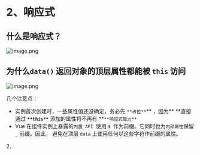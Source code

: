 
# 2、响应式


## 什么是响应式？

![image.png](https://832-1310531898.cos.ap-beijing.myqcloud.com/yuque/608a1ef779e42c64332ed24cd7ccad24.png)

## 为什么`data()` 返回对象的顶层属性都能被 `this` 访问
![image.png](https://832-1310531898.cos.ap-beijing.myqcloud.com/yuque/16598b806f2b32702f3a0e2b770d316b.png)

几个注意点：

- 实例首次创建时，一些属性值还没确定，务必先 `**占位**`** ，因为** **直接通过 **`**this**`** 添加的属性将不再有 **`**响应式能力**`
- Vue 在组件实例上暴露的`内置 API `使用 `$ `作为前缀。它同时也为`内部属性`保留 `_` 前缀。因此， 避免在顶层 `data` 上使用任何以这些字符作前缀的属性。

2、
